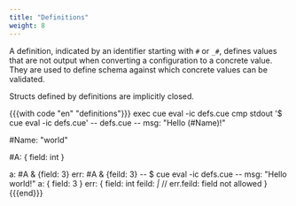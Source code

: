 ```yaml
---
title: "Definitions"
weight: 8
---
```

A definition, indicated by an identifier starting with `#` or `_#`,
defines values that
are not output when converting a configuration to a concrete value.
They are used to define schema against which concrete values can
be validated.

Structs defined by definitions are implicitly closed.

{{{with code "en" "definitions"}}}
exec cue eval -ic defs.cue
cmp stdout '$ cue eval -ic defs.cue'
-- defs.cue --
msg: "Hello \(#Name)!"

#Name: "world"

#A: {
	field: int
}

a:   #A & {field: 3}
err: #A & {feild: 3}
-- $ cue eval -ic defs.cue --
msg: "Hello world!"
a: {
    field: 3
}
err: {
    field: int
    feild: _|_ // err.feild: field not allowed
}
{{{end}}}
